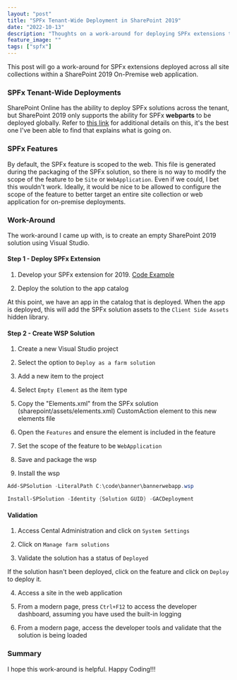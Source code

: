 ```yaml
---
layout: "post"
title: "SPFx Tenant-Wide Deployment in SharePoint 2019"
date: "2022-10-13"
description: "Thoughts on a work-around for deploying SPFx extensions to a Web Application."
feature_image: ""
tags: ["spfx"]
---
```


This post will go a work-around for SPFx extensions deployed across all site collections within a SharePoint 2019 On-Premise web application.

<!--more-->

### SPFx Tenant-Wide Deployments

SharePoint Online has the ability to deploy SPFx solutions across the tenant, but SharePoint 2019 only supports the ability for SPFx **webparts** to be deployed globally. Refer to [this link](https://github.com/SharePoint/sp-dev-docs/issues/3590) for additional details on this, it's the best one I've been able to find that explains what is going on.

### SPFx Features

By default, the SPFx feature is scoped to the web. This file is generated during the packaging of the SPFx solution, so there is no way to modify the scope of the feature to be `Site` or `WebApplication`. Even if we could, I bet this wouldn't work. Ideally, it would be nice to be allowed to configure the scope of the feature to better target an entire site collection or web application for on-premise deployments.

### Work-Around

The work-around I came up with, is to create an empty SharePoint 2019 solution using Visual Studio. 

#### Step 1 - Deploy SPFx Extension

1) Develop your SPFx extension for 2019. [Code Example](https://learn.microsoft.com/en-us/sharepoint/dev/spfx/extensions/get-started/build-a-hello-world-extension)

2) Deploy the solution to the app catalog

At this point, we have an app in the catalog that is deployed. When the app is deployed, this will add the SPFx solution assets to the `Client Side Assets` hidden library.

#### Step 2 - Create WSP Solution

1) Create a new Visual Studio project

2) Select the option to `Deploy as a farm solution`

3) Add a new item to the project

4) Select `Empty Element` as the item type

5) Copy the "Elements.xml" from the SPFx solution (sharepoint/assets/elements.xml) CustomAction element to this new elements file

6) Open the `Features` and ensure the element is included in the feature

7) Set the scope of the feature to be `WebApplication`

8) Save and package the wsp

9) Install the wsp

```powershell
Add-SPSolution -LiteralPath C:\code\banner\bannerwebapp.wsp

Install-SPSolution -Identity {Solution GUID} -GACDeployment
```

#### Validation

1) Access Cental Administration and click on `System Settings`

2) Click on `Manage farm solutions`

3) Validate the solution has a status of `Deployed`

If the solution hasn't been deployed, click on the feature and click on `Deploy` to deploy it.

4) Access a site in the web application

5) From a modern page, press `Ctrl+F12` to access the developer dashboard, assuming you have used the built-in logging

6) From a modern page, access the developer tools and validate that the solution is being loaded

### Summary

I hope this work-around is helpful. Happy Coding!!!